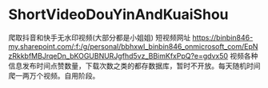 # ShortVideoDouYinAndKuaiShou
爬取抖音和快手无水印视频(大部分都是小姐姐)
短视频网址
https://binbin846-my.sharepoint.com/:f:/g/personal/bbhxwl_binbin846_onmicrosoft_com/EpNzRkkbfMBJrqeDn_bKOGUBNURJgfhd5vz_BBimKfxPpQ?e=gdvx50
视频各种信息发布时间点赞数量，下载次数之类的都存数据库，暂时不开放。每天随机时间爬一两万个视频。自用阶段。
